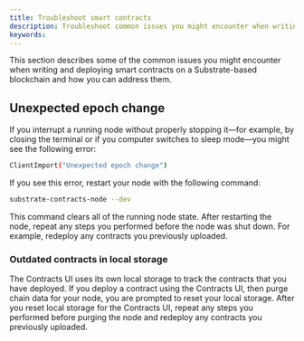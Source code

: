 ```yaml
---
title: Troubleshoot smart contracts
description: Troubleshoot common issues you might encounter when writing and deploying smart contracts.
keywords:
---
```


This section describes some of the common issues you might encounter when writing and deploying smart contracts on a Substrate-based blockchain and how you can address them.

## Unexpected epoch change

If you interrupt a running node without properly stopping it—for example, by closing the terminal or if you computer switches to sleep mode—you might see the following error:

```bash
ClientImport("Unexpected epoch change")
```

If you see this error, restart your node with the following command:

```bash
substrate-contracts-node --dev
```

This command clears all of the running node state.
After restarting the node, repeat any steps you performed before the node was shut down.
For example, redeploy any contracts you previously uploaded.

### Outdated contracts in local storage

The Contracts UI uses its own local storage to track the contracts that you have deployed.
If you deploy a contract using the Contracts UI, then purge chain data for your node, you are prompted to
reset your local storage.
After you reset local storage for the Contracts UI, repeat any steps you performed before purging the node and redeploy any contracts you previously uploaded.

